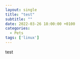 ```yaml
---
layout: single
title: "test"
subtitle: ""
date: 2022-03-26 18:00:00 +0100
categories:
  - Pets
tags: ['linux']
---
```


test